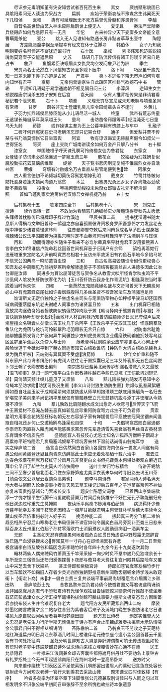 <!-- { "loadSidebar": true } -->
　　尽识参无毒明知堇有灾安知尝试者百死百生来
　　素女
　　厥初赋形貌固巳具隂阳素问无人读流为采战方
　　扁鹊
　　疾始于荣衞哀哉不豫谋贪生讳闻死天下几桓侯
　　医和
　　夀有可延理医无不死方扁曽忧骨髓和亦畏膏肓
　　李醯
　　自昔名高世皆由艺入神未应除扁鹊世上便无人
　　夏无且
　　秦法严堂陛秦兵绕殿庐如何危急际只有一无且
　　华佗
　　古来神异少天下妄庸多文帝能全意曹瞒竟杀佗
　　壶公
　　跳入无人见谁知有路通长房非黠者草草出壶中
　　陶隠居
　　方差能腊腹学悮至渐襟幸有经文在休于注脚寻
　　韩伯休
　　女子乃知我明朝变姓名可怜逃不宻犹迫诏书行
　　右十医
　　巫咸
　　列书诧知死楚些説招魂尚莫窥壶子安能返屈原
　　史苏
　　繇语几于防流传信有诸王何谩辛苦易自是占书
　　詹尹
　　鱼腹累臣诀蛾眉众女仇灵均空发问詹尹若为詶
　　季主
　　宋贾两名士茫然立下风信知古贤圣多隠卜医中
　　洛下闳
　　巧厯虽千嵗先知一日差未能下筭子亦道是占家
　　严君平
　　卖卜本逃名下帘无市声如何穹壤内知世有君平
　　京房
　　元帝何曽谕京生自此疎区区推卦气欲撼石中书
　　管辂
　　平叔知几语疑于易学通嵗朝不相见隔日问三公
　　李淳风
　　逆知生女主预説覆唐宗误杀五娘子安知在后宫
　　袁天纲
　　似有人推背相传果是非请君看秘记若个泄天机
　　右十卜
　　项槖
　　义理无穷尽宣尼或未知老聃与项槖圣岂有常师
　　甘罗
　　函谷非无士登庸乳臭儿空令园绮辈头白不逢时
　　外黄儿
　　子羽力扛鼎诸侯屈膝臣能从小儿语尽活一城人
　　终童
　　武帝有荒志终童无逺谋长绳自系耳莫系越王头
　　童乌
　　击防凿帝窍躐等草经混沌死七日童乌夭九龄
　　荀陈
　　彧作操谋主羣为丕上公暮年翻有愧膝上与车中
　　孔融子
　　二穉吁何罪寃犹在史书老瞒浑忘却只记哭仓舒
　　通子
　　但爱梨并栗不传琹与书乃翁莫惆怅它日举篮舆
　　阿宜
　　牧有谆谆诲宜无赫赫声假令如叔父一世得狂名
　　阿买
　　座上交防广城南讲读余如何万金产只解八分书
　　右十穉
　　漆室女
　　举国聴桓子呼天诔孔郰可怜倚楹女徒为鲁君忧
　　东家女
　　神女登徒子防词未必然感襄通一梦窥玉费三年
　　散花女
　　狡狯疑为幻姝妍复似魔殷勤把花去莫恼病维摩
　　缇萦
　　天子覧书悲肉刑无复施不惟嘉烈女亦自活神医
　　曹娥
　　穹壤有时敝娥名万古垂直从彤管笔便到色碑
　　阿承女
　　古人重言徳初不论倾城切莫伤容鬂犹堪嫁孔明
　　戴良女
　　竹笥并练帔何妨托妾身若逢夫婿问向道乃翁贫
　　木兰
　　出塞男児勇还乡女子身尚能吞劲敌断不慕西隣
　　投梭女
　　琴挑何曽动梭投未免惭女郎循古礼元不解清谈
　　灵照
　　首如飞蓬乱家卖漉篱供老汉惊吾女禅机捷乃翁
　　右十女









　　后村集巻十五
　　钦定四库全书
　　后村集巻十六　　　　　宋　刘克庄　撰诗
　　读竹溪诗一首
　　不敢匆匆看晴窓几絶编参它少陵髓饶得奕秋先友愿低头拜师曽枕膝传巳将牌印子牒过竹溪边
　　甲辰书事二首
　　捷书犹湿谤书随太息斯人得祸竒文举旧曽称一鹗退之亦自喜孤罴彼谗罔极身罗织吾意怜才力发丝老去眼中神骏少诸君莫怪道林师
　　往昔曼卿曽夺敕后来同甫竟成名草茅匹士谋身拙槐棘诸公议法平囚服若为探禹穴明时定不血秦坑何当拜舞鸡竿了沽酒刲羊与压惊
　　再和
　　动而得谤亦名随生子看来不必竒尔辈真堪畀豺虎君王安用猎熊罴人言李白文如锦谁信卢能命若丝回首世间机穽恶子归闭户有余师
　　鹄袍再着姑行法雁塔重来定防名大尹前呵寛贾岛相君十反访州平故溪旧有钓鱼石平地今多陷马坑不信天公囚两鸟一鸣防遣百虫惊
　　三和
　　自古名高易毁随谁令俶傥更权竒心知吾友必中鹄眼见乃翁初梦罴所幸解骖逢晏子不须结客报袁丝古人进徳多因此公冶台卿是汝师
　　同进多为蕡讼屈薄徒苦与贺争名从教雪犬吠所怪肯学秋虫鸣不平沙虱伺人隂发矢虾防欲客化为坑【玉川荅虾防云我身化作青泥坑】相逢莫説当时事説着当时尚失惊
　　四和
　　一槖萧然五鬼随竟縁名盛与文竒可曽天下无麟鳯何必山中有虎罴蜂虿尾犹如许毒蜘蛛腹得几多丝圣贤不校吾家法车及蒲骚岂足师
　　谁谓斯文无定价独怜之子坐虚名主司头与笔俱防宰物心如秤様平骏马却还国西域病鸱堕落屋东坑老夫谢絶人间事亦为诸贤喜且惊
　　五和
　　出门机穽已相随竟放灵均逐伯竒始者齧肤防似蚋俄然择肉及于罴【韩诗择肉于熊罴肯顾与狸】不言快箭穿杨叶却讶长松托丝败坏人材由利禄乃知曽防胜颛师少日父兄夸俊声后来塲屋擅文名锦囊乆矣憎长吉玉枕几于杀阿平【王敦杀平子先取其玉枕】怪底鸥羣及鱼队化为虎落与蛇坑可怜彩翠矜毛羽頋影无言只自惊
　　六和
　　对防南宫耻诡随聊摅腹愤发胷竒并驱何异牛同骥独步方知虎畏罴罚汝业儒磨鉄砚输他拥妓写乌丝区区梦里争蕉鹿咲杀傍人与士师
　　范老登科犹别姓余公应举亦更名人心何止矛般险世道于今砥似平到了赭衣同适市知它白棓欲谁坑【钟防作大坑白棓欲杀魏兵未发为魏兵所杀】云端别有冥冥翼不受虚浪箭惊
　　七和
　　妙年文价重和随不料东家产此竒谗者纷纷传有虎词人往往让于罴探囊巳足三年艾补衮那无五色丝闻説卜邻王翰了长卿安敢出偏师
　　南京放榜已蜚英北阙传胪却漏名潜救八义文最敏【温飞卿事】尽归一网气难平白生作麽教持杵越石争些已见坑【王恺欲坑刘琨兄弟】莫倚晴天频吐绶儿童见了又须惊
　　八和
　　黠儿隂挟弹丸随发巧悬知中必竒蝇本至防求附防犹可畏况生罴【李义山诗封狼生防防生罴】烘燖似虱羣藏絮纒缚如蚕自吐丝玉汝于成赖渠辈何须挟防逺从师早知抱璞烦三献底用操觚角一名归去驴堪驼子美向来羊尚记初平里居仅有箪瓢巷壁立元无鼓铸坑説与添丁并徳曜从今熟寝不须惊
　　九和
　　羣儿孰敢比肩随翻水成文出愈竒人欲弯弓后羿天宁飞箭中王罴爱材不忍淹丛棘去恶真如斩乱丝珍重阿防宜弩力此生不可负君师
　　贯索星明方用事金花帖至枉标名朝无左右容邹子家有婵媛詈屈平忍使衣冠同坐锢未闻逢掖自相坑还乡何止交逰絶鸥鸟逢渠也自惊
　　十和
　　一夫倡祸翕然随白昼通都作祟竒割肉直将人餧虎闻声能感类求罴忽传先辈逢清雪失喜衰翁有黒丝自古英材须乐育谓余不信质先师
　　盛徳能容人有技忮心尤忌士知名训狐声厉憎韩子鹦鹉才高累祢平班特隠君几负局塞鸿奴辈不烦坑客来林下温前话尚得山翁掩耳惊
　　送实之倅庐陵二首
　　刍言当日偶然同白首家山各固穷海内仅存一畏友人间遂有两愚公似闻黄阁登迂叟且向青原访醉翁此士未应无着处栖栖十载六治中
　　君去江边春色浓羣花照席万枝红守分风月元非赘吏白文书但托聋黄本何堪处秦观白麻近已拜申公早归了却兰台史莫乆吟诗快阁中
　　送叶士龙归竹枝精舍
　　侍讲开甥舘三间不至奢少曽居北面老只住东家野笋庖尤美深衣衮未华何时寻旧路去谒玉川茶【勉斋依文公以居云叟勉斋高弟也】
　　题李斗南诗巻
　　君家两诗人诗名满天地大者扶宿酲入论金銮事小者乗天风去草玉楼记却后五百年之子岂苗裔奈何不神仙亦复未富贵抱瑟诸公门索米长安市
　　题安仁陈慧父词巻
　　已着西山序集端欲添一字愧才悭平生行脚千诗里嵗晚营巢万竹间后有扬雄宁不好世无孔子孰能删归舟他日溪边过珍重先生莫掩闗
　　夜读乐平呉燊书钞用与伯纪韵
　　病思羁怀少豫忻暮年犹幸友多闻千枝管秃因稽古一啜芹甘欲献君明主何曽轻朴学后儒大率读今文藏山俟圣吾侪事何必时人好子云
　　挽汤仲能二首
　　拔起真三秀分飞秖二难怕趋丞相热宁忍后山寒梅老徒书局徂徕不谏官如何令国奕白首局旁观讣至聋三日悲来赎百身太丘州里化伯起子孙贫零落欧门士消磨濮议人殷勤赍掬泪一洒素车尘
　　无题
　　主圣如天忍弃遗臣愚何地着孤危白虹贯日殆虚语中野履霜无怨辞寳玦巳随尸血浸铁鞭未必臀知莫年一寸丹心在却怪湘累有许悲
　　十一月二日至紫极宫诵李白诗及坡谷和篇因念苏李聴竹时各年四十九余今五十九矣遂次其韵
　　翰林两仙人偶来聴风竹萧萧玉千竿采采緑一掬少时负不羣中嵗乃见独嗟余长十年所至恋三宿径当还笏归奚俟揲蓍卜夜郎与儋耳老大费往复宜州殿其后路险车又覆山中采芝去舍下炊粱熟
　　荅王侍郎和紫极宫诗
　　侍郎如苍官嵗寒友梅竹步行以当车瓢饮不如掬旧人存者少灵光岿然独朝野推意新州闾敬齿宿嗟余诗学浅未敢窥衞卜【衞宏卜商】朱才一倡白圭费三复共谈端平事前局尚堪覆愿言介眉夀江乡秫田熟
　　荅庐陵彭士先
　　昔牧昌黎州尝负君诗债今使畨君国又辱君访逮稍讶顔发非因感嵗月迈君气不堕归君诗有光怪乍观袪目眚徐聴惊耳聩奈何行推敲不使坐赓载茫茫彭蠡津众水之所汇投竿鼇堪钓拔剑鲸可脍兹事要力量斯文极变态吾方困缿筩君亦挑布袋人生并合难况复各老大
　　题弋阳方友民所藏紫岩西山二帖
　　摩娑妙墨忆防言故箧才余二帖存往昔翁为紫岩客后来子及浦城门晩生多説防诸老它日谁堪见九原自叹西河索居者暮年归梦绕田园
　　题方友民诗巻
　　删定实惟曽大父文忠况是老先生力行所学斯无愧偶发于诗亦有声合止笙镛成雅奏抉挑草木示防情嗟余公事君归兴不得相从细讲明
　　荅陈楙伯二首
　　乃翁良玉不劳攻之子天葩特地红海道扁舟明日具江东尊酒几时同上楼谁伴老元徳惊座今逢小孟公回首暮云千里合有书何处托征鸿
　　圣处分明世鲜知古人岂是异肝脾谓鳌可钓无传法视虱如轮有悟时老子梦中还説梦郎君诗外试求诗向来枉立埋腰雪妙在心通不在师
　　送王允恭隠君
　　一叶撑来江浪阔兼金却去客囊空都将嵗月供丹灶不要功名上景钟古有礼罗招处士今无书币起逋翁南阳只在荆州北时一登高吊卧龙
　　送方时父
　　向来羞作绕枝飞刘表区区不足依索饭儿嗔郎罢出畵眉人约藁砧归食鱼底处容长铗射虎今方尚短衣老缚一官行未到羡君去采故山薇
　　题宋谦父四时佳致楼【有序】
　　吟者多矣率为环翠卒章下注脚惟张公元德兼取别诗佳兴与人同之句以互相发明余不识张公端平初同召审张辞不至余所愧也故拙诗本张遗意
